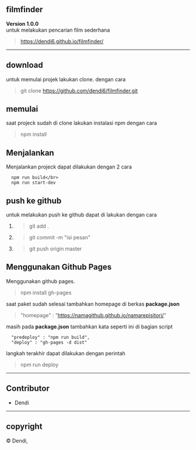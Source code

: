 ## filmfinder

**Version 1.0.0**</br>
untuk melakukan pencarian film sederhana
> https://dendi6.github.io/filmfinder/

---
## download
untuk memulai projek lakukan clone. dengan cara
> git clone https://github.com/dendi6/filmfinder.git

## memulai
saat projeck sudah di clone lakukan instalasi npm dengan cara
> npm install

## Menjalankan
Menjalankan projeck dapat dilakukan dengan 2 cara
```
  npm run build</br>
  npm run start-dev
```
## push ke github
untuk melakukan push ke github dapat di lakukan dengan cara
1. >git add .
2. >git commit -m "isi pesan"
3. >git push origin master

## Menggunakan Github Pages
Menggunakan github pages.
>npm install gh-pages

saat paket sudah selesai tambahkan homepage di berkas <b>package.json</b>
>"homepage" : "https://namagithub.github.io/namarepisitori/"

masih pada <b>package.json</b> tambahkan kata seperti ini di bagian script
```
  "predeploy" : "npm run build",
  "deploy" : "gh-pages -d dist"
```
langkah terakhir dapat dilakukan dengan perintah
>npm run deploy

---
## Contributor
- Dendi

---
## copyright
© Dendi,
